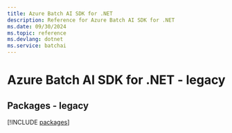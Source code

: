 ```yaml
---
title: Azure Batch AI SDK for .NET
description: Reference for Azure Batch AI SDK for .NET
ms.date: 09/30/2024
ms.topic: reference
ms.devlang: dotnet
ms.service: batchai
---
```

# Azure Batch AI SDK for .NET - legacy
## Packages - legacy
[!INCLUDE [packages](batch-ai-index.md)]